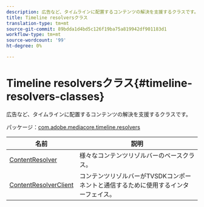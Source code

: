 ```yaml
---
description: 広告など、タイムラインに配置するコンテンツの解決を支援するクラスです。
title: Timeline resolversクラス
translation-type: tm+mt
source-git-commit: 89bdda1d4bd5c126f19ba75a819942df901183d1
workflow-type: tm+mt
source-wordcount: '99'
ht-degree: 0%

---
```



# Timeline resolversクラス{#timeline-resolvers-classes}

広告など、タイムラインに配置するコンテンツの解決を支援するクラスです。

パッケージ：[com.adobe.mediacore.timeline.resolvers](https://help.adobe.com/en_US/primetime/api/psdk/asdoc-dhls_1.4/com/adobe/mediacore/timeline/resolvers/package-detail.html)

| 名前 | 説明 |
|---|---|
| [ContentResolver](https://help.adobe.com/en_US/primetime/api/psdk/asdoc-dhls_1.4/com/adobe/mediacore/timeline/resolvers/ContentResolver.html) | 様々なコンテンツリゾルバーのベースクラス。 |
| [ContentResolverClient](https://help.adobe.com/en_US/primetime/api/psdk/asdoc-dhls_1.4/com/adobe/mediacore/timeline/resolvers/ContentResolverClient.html) | コンテンツリゾルバーがTVSDKコンポーネントと通信するために使用するインターフェイス。 |
